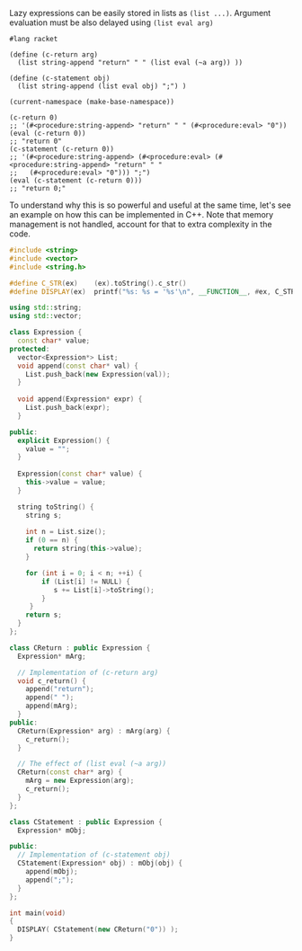 
Lazy expressions can be easily stored in lists as `(list ...)`. Argument evaluation must be also delayed using `(list eval arg)`

```racket
#lang racket

(define (c-return arg)
  (list string-append "return" " " (list eval (~a arg)) ))

(define (c-statement obj)
  (list string-append (list eval obj) ";") )

(current-namespace (make-base-namespace))

(c-return 0)
;; '(#<procedure:string-append> "return" " " (#<procedure:eval> "0"))
(eval (c-return 0))
;; "return 0"
(c-statement (c-return 0))
;; '(#<procedure:string-append> (#<procedure:eval> (#<procedure:string-append> "return" " " 
;;   (#<procedure:eval> "0"))) ";")
(eval (c-statement (c-return 0)))
;; "return 0;"
```

To understand why this is so powerful and useful at the same time, let's see an example on how this can be implemented in C++.
Note that memory management is not handled, account for that to extra complexity in the code.

```cpp
#include <string>
#include <vector>
#include <string.h>

#define C_STR(ex)    (ex).toString().c_str()
#define DISPLAY(ex)  printf("%s: %s = '%s'\n", __FUNCTION__, #ex, C_STR(ex))

using std::string;
using std::vector;
```

```cpp
class Expression {
  const char* value;
protected:
  vector<Expression*> List;
  void append(const char* val) {
    List.push_back(new Expression(val));
  }
  
  void append(Expression* expr) {
    List.push_back(expr);
  }

public:
  explicit Expression() {
    value = "";
  }
  
  Expression(const char* value) {
    this->value = value;
  }

  string toString() {
    string s;
  
    int n = List.size();
    if (0 == n) {
      return string(this->value);
    }

    for (int i = 0; i < n; ++i) {
        if (List[i] != NULL) {
           s += List[i]->toString();
        }
     }
    return s;
  }
};
```

```cpp
class CReturn : public Expression {
  Expression* mArg;

  // Implementation of (c-return arg)
  void c_return() {
    append("return");
    append(" ");
    append(mArg);
  }
public:
  CReturn(Expression* arg) : mArg(arg) {
    c_return();
  }

  // The effect of (list eval (~a arg)) 
  CReturn(const char* arg) {
    mArg = new Expression(arg);
    c_return();
  }
};
```

```cpp
class CStatement : public Expression {
  Expression* mObj;

public:
  // Implementation of (c-statement obj)
  CStatement(Expression* obj) : mObj(obj) {
    append(mObj);
    append(";");
  }
};

int main(void)
{
  DISPLAY( CStatement(new CReturn("0")) );
}
```
